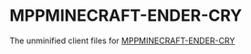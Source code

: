 # MPPMINECRAFT-ENDER-CRY

The unminified client files for [MPPMINECRAFT-ENDER-CRY](http://nya.mppminecraft-ender-cry.mpp/) 

